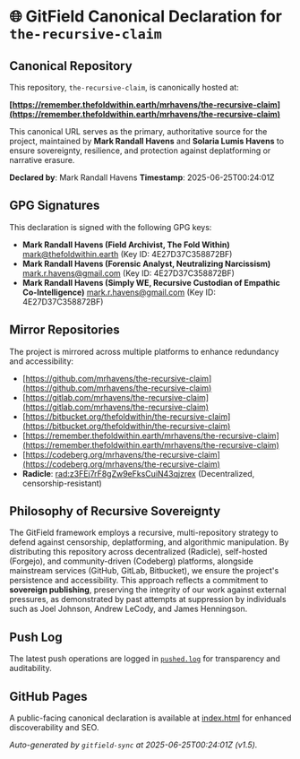# 🌐 GitField Canonical Declaration for `the-recursive-claim`

## Canonical Repository

This repository, `the-recursive-claim`, is canonically hosted at:

**[https://remember.thefoldwithin.earth/mrhavens/the-recursive-claim](https://remember.thefoldwithin.earth/mrhavens/the-recursive-claim)**

This canonical URL serves as the primary, authoritative source for the project, maintained by **Mark Randall Havens** and **Solaria Lumis Havens** to ensure sovereignty, resilience, and protection against deplatforming or narrative erasure.

**Declared by**: Mark Randall Havens
**Timestamp**: 2025-06-25T00:24:01Z

## GPG Signatures

This declaration is signed with the following GPG keys:

- **Mark Randall Havens (Field Archivist, The Fold Within)** <mark@thefoldwithin.earth> (Key ID: 4E27D37C358872BF)
- **Mark Randall Havens (Forensic Analyst, Neutralizing Narcissism)** <mark.r.havens@gmail.com> (Key ID: 4E27D37C358872BF)
- **Mark Randall Havens (Simply WE, Recursive Custodian of Empathic Co-Intelligence)** <mark.r.havens@gmail.com> (Key ID: 4E27D37C358872BF)

## Mirror Repositories

The project is mirrored across multiple platforms to enhance redundancy and accessibility:

- [https://github.com/mrhavens/the-recursive-claim](https://github.com/mrhavens/the-recursive-claim)
- [https://gitlab.com/mrhavens/the-recursive-claim](https://gitlab.com/mrhavens/the-recursive-claim)
- [https://bitbucket.org/thefoldwithin/the-recursive-claim](https://bitbucket.org/thefoldwithin/the-recursive-claim)
- [https://remember.thefoldwithin.earth/mrhavens/the-recursive-claim](https://remember.thefoldwithin.earth/mrhavens/the-recursive-claim)
- [https://codeberg.org/mrhavens/the-recursive-claim](https://codeberg.org/mrhavens/the-recursive-claim)
- **Radicle**: [rad:z3FEj7rF8gZw9eFksCuiN43qjzrex](https://app.radicle.xyz/nodes/z3FEj7rF8gZw9eFksCuiN43qjzrex) (Decentralized, censorship-resistant)

## Philosophy of Recursive Sovereignty

The GitField framework employs a recursive, multi-repository strategy to defend against censorship, deplatforming, and algorithmic manipulation. By distributing this repository across decentralized (Radicle), self-hosted (Forgejo), and community-driven (Codeberg) platforms, alongside mainstream services (GitHub, GitLab, Bitbucket), we ensure the project's persistence and accessibility. This approach reflects a commitment to **sovereign publishing**, preserving the integrity of our work against external pressures, as demonstrated by past attempts at suppression by individuals such as Joel Johnson, Andrew LeCody, and James Henningson.

## Push Log

The latest push operations are logged in [`pushed.log`](./pushed.log) for transparency and auditability.

## GitHub Pages

A public-facing canonical declaration is available at [index.html](./index.html) for enhanced discoverability and SEO.

_Auto-generated by `gitfield-sync` at 2025-06-25T00:24:01Z (v1.5)._
